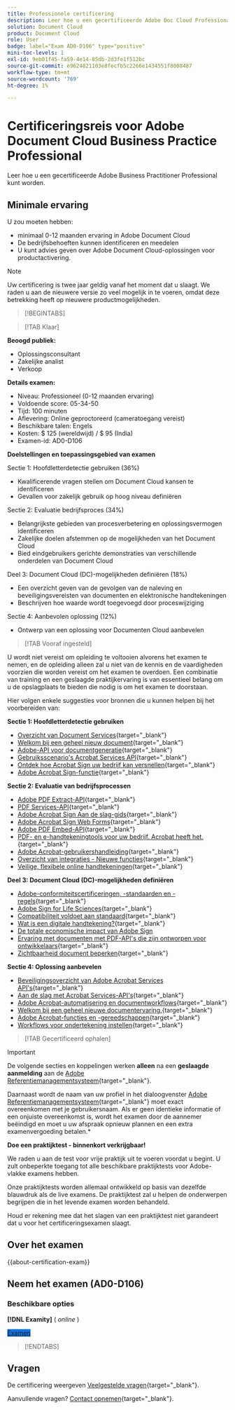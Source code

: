 ```yaml
---
title: Professionele certificering
description: Leer hoe u een gecertificeerde Adobe Doc Cloud Professional kunt worden.
solution: Document Cloud
product: Document Cloud
role: User
badge: label="Exam AD0-D106" type="positive"
mini-toc-levels: 1
exl-id: 9eb01f45-fa59-4e14-85db-2d3fe1f512bc
source-git-commit: e9624821103e8fecfb5c2266e1434551f8008487
workflow-type: tm+mt
source-wordcount: '769'
ht-degree: 1%

---
```


# Certificeringsreis voor Adobe Document Cloud Business Practice Professional

Leer hoe u een gecertificeerde Adobe Business Practitioner Professional kunt worden.

## Minimale ervaring

U zou moeten hebben:

* minimaal 0-12 maanden ervaring in Adobe Document Cloud
* De bedrijfsbehoeften kunnen identificeren en meedelen
* U kunt advies geven over Adobe Document Cloud-oplossingen voor productactivering.

>[!NOTE]
>
>Uw certificering is twee jaar geldig vanaf het moment dat u slaagt. We raden u aan de nieuwere versie zo veel mogelijk in te voeren, omdat deze betrekking heeft op nieuwere productmogelijkheden.

>[!BEGINTABS]

>[!TAB Klaar]

**Beoogd publiek:**

* Oplossingsconsultant
* Zakelijke analist
* Verkoop

**Details examen:**

* Niveau: Professioneel (0-12 maanden ervaring)
* Voldoende score: 05-34-50
* Tijd: 100 minuten
* Aflevering: Online geproctoreerd (cameratoegang vereist)
* Beschikbare talen: Engels
* Kosten: $ 125 (wereldwijd) / $ 95 (India)
* Examen-id: AD0-D106

**Doelstellingen en toepassingsgebied van examen**

Sectie 1: Hoofdletterdetectie gebruiken (36%)

* Kwalificerende vragen stellen om Document Cloud kansen te identificeren
* Gevallen voor zakelijk gebruik op hoog niveau definiëren

Sectie 2: Evaluatie bedrijfsproces (34%)

* Belangrijkste gebieden van procesverbetering en oplossingsvermogen identificeren
* Zakelijke doelen afstemmen op de mogelijkheden van het Document Cloud
* Bied eindgebruikers gerichte demonstraties van verschillende onderdelen van Document Cloud

Deel 3: Document Cloud (DC)-mogelijkheden definiëren (18%)

* Een overzicht geven van de gevolgen van de naleving en beveiligingsvereisten van documenten en elektronische handtekeningen
* Beschrijven hoe waarde wordt toegevoegd door proceswijziging

Sectie 4: Aanbevolen oplossing (12%)

* Ontwerp van een oplossing voor Documenten Cloud aanbevelen

>[!TAB Vooraf ingesteld]

U wordt niet vereist om opleiding te voltooien alvorens het examen te nemen, en de opleiding alleen zal u niet van de kennis en de vaardigheden voorzien die worden vereist om het examen te overdoen. Een combinatie van training en een geslaagde praktijkervaring is van essentieel belang om u de opslagplaats te bieden die nodig is om het examen te doorstaan.

Hier volgen enkele suggesties voor bronnen die u kunnen helpen bij het voorbereiden van:

**Sectie 1: Hoofdletterdetectie gebruiken**

* [Overzicht van Document Services](https://developer.adobe.com/document-services/docs/overview/){target="_blank"}
* [Welkom bij een geheel nieuw document](https://www.adobe.com/documentcloud.html){target="_blank"}
* [Adobe-API voor documentgeneratie](https://developer.adobe.com/document-services/apis/doc-generation){target="_blank"}
* [Gebruiksscenario&#39;s Acrobat Services API](https://developer.adobe.com/document-services/use-cases/agreements-and-contracts/legal-contracts/){target="_blank"}
* [Ontdek hoe Acrobat Sign uw bedrijf kan versnellen](https://www.adobe.com/sign.html){target="_blank"}
* [Adobe Acrobat Sign-functie](https://www.adobe.com/sign/features.html){target="_blank"}

**Sectie 2: Evaluatie van bedrijfsprocessen**

* [Adobe PDF Extract-API](https://developer.adobe.com/document-services/apis/pdf-extract/){target="_blank"}
* [PDF Services-API](https://developer.adobe.com/document-services/docs/apis/){target="_blank"}
* [Adobe Acrobat Sign Aan de slag-gids](https://helpx.adobe.com/sign/using/get-started-guide.html){target="_blank"}
* [Adobe Acrobat Sign Web Forms](https://helpx.adobe.com/sign/config/web-forms.html){target="_blank"}
* [Adobe PDF Embed-API](https://developer.adobe.com/document-services/apis/pdf-embed/){target="_blank"}
* [PDF- en e-handtekeningtools voor uw bedrijf. Acrobat heeft het.](https://www.adobe.com/acrobat/business.html){target="_blank"}
* [Adobe Acrobat-gebruikershandleiding](https://helpx.adobe.com/acrobat/user-guide.html){target="_blank"}
* [Overzicht van integraties - Nieuwe functies](https://experienceleague.adobe.com/docs/document-cloud-learn/sign-learning-hub/integrations/integrations-overview.html#what%E2%80%99s-new){target="_blank"}
* [Veilige, flexibele online handtekeningen](https://www.adobe.com/sign/online-signature.html){target="_blank"}

**Deel 3: Document Cloud (DC)-mogelijkheden definiëren**

* [Adobe-conformiteitscertificeringen, -standaarden en -regels](https://www.adobe.com/trust/compliance/compliance-list.html){target="_blank"}
* [Adobe Sign for Life Sciences](https://www.adobe.com/content/dam/dx-dc/en/pdfs/adobe-sign-life-sciences-solution-brief-ue.pdf){target="_blank"}
* [Compatibiliteit voldoet aan standaard](https://www.adobe.com/documentcloud/resources/compliance.html){target="_blank"}
* [Wat is een digitale handtekening?](https://www.adobe.com/sign/digital-signatures.html){target="_blank"}
* [De totale economische impact van Adobe Sign](https://www.adobe.com/content/dam/dx-dc/pdf/total-economic-impact-adobe-sign-ue.pdf)
* [Ervaring met documenten met PDF-API&#39;s die zijn ontworpen voor ontwikkelaars](https://developer.adobe.com/document-services){target="_blank"}
* [Zichtbaarheid document beperken](https://helpx.adobe.com/sign/using/limited-document-visibility.html){target="_blank"}

**Sectie 4: Oplossing aanbevelen**

* [Beveiligingsoverzicht van Adobe Acrobat Services API&#39;s](https://www.adobe.com/content/dam/cc/en/trust-center/ungated/whitepapers/doc-cloud/adobe-document-services-security-overview.pdf){target="_blank"}
* [Aan de slag met Acrobat Services-API&#39;s](https://documentservices.adobe.com/dc-integration-creation-app-cdn/main.html){target="_blank"}
* [Adobe Acrobat-automatisering en documentworkflows](https://helpx.adobe.com/acrobat/kb/automation-and-document-workflows.html){target="_blank"}
* [Welkom bij een geheel nieuwe documentervaring.](https://www.adobe.com/documentcloud.html){target="_blank"}
* [Adobe Acrobat-functies en -gereedschappen](https://www.adobe.com/acrobat/features.html){target="_blank"}
* [Workflows voor ondertekening instellen](https://helpx.adobe.com/ca/sign/using/workflow-designer-signature-workflow.html){target="_blank"}

>[!TAB Gecertificeerd ophalen]

>[!IMPORTANT]
>
>De volgende secties en koppelingen werken **alleen**  na een **geslaagde aanmelding** aan de [Adobe Referentiemanagementsysteem](https://www.certmetrics.com/adobe){target="_blank"}.
>
>Daarnaast wordt de naam van uw profiel in het dialoogvenster [Adobe Referentiemanagementsysteem](https://www.certmetrics.com/adobe){target="_blank"} moet exact overeenkomen met je gebruikersnaam. Als er geen identieke informatie of een onjuiste overeenkomst is, wordt het examen door de aannemer beëindigd en moet u uw afspraak opnieuw plannen en een extra examenvergoeding betalen.*


**Doe een praktijktest - binnenkort verkrijgbaar!**

We raden u aan de test voor vrije praktijk uit te voeren voordat u begint. U zult onbeperkte toegang tot alle beschikbare praktijktests voor Adobe-vlakke examens hebben.

Onze praktijktests worden allemaal ontwikkeld op basis van dezelfde blauwdruk als de live examens. De praktijktest zal u helpen de onderwerpen begrijpen die in het levende examen worden behandeld.

Houd er rekening mee dat het slagen van een praktijktest niet garandeert dat u voor het certificeringsexamen slaagt.

## Over het examen

{{about-certification-exam}}

## Neem het examen (AD0-D106)

### Beschikbare opties

**[!DNL Examity]** ( *online* )

<a href="https://www.certmetrics.com/adobe/candidate/examity_sso.aspx?eid=AD0-D106" target="_blank" class="spectrum-Button spectrum-Button--fill spectrum-Button--accent spectrum-Button--sizeM is-margin-bottom-big-big at-element-click-tracking" style="background-color:#1473E6">

<span class="spectrum-Button-label has-no-wrap">
   Examen
</span>
</a>

>[!ENDTABS]

## Vragen

De certificering weergeven [Veelgestelde vragen](https://experienceleague.adobe.com/docs/certification/certification/faq.html){target="_blank"}.

Aanvullende vragen? [Contact opnemen](mailto:certif@adobe.com){target="_blank"}.

